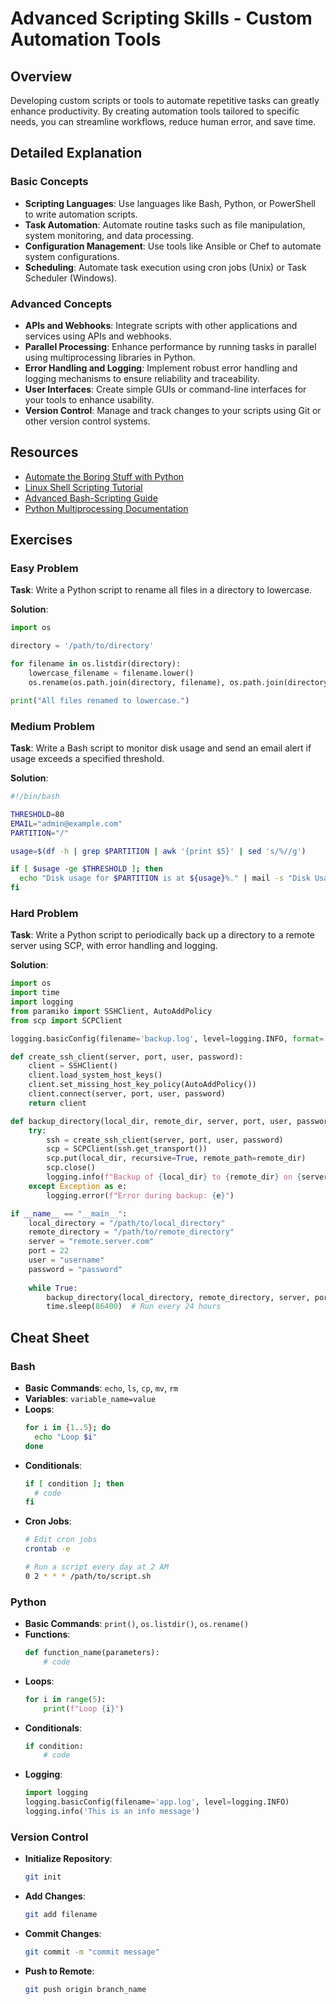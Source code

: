 # Advanced Scripting Skills - Custom Automation Tools

## Overview

Developing custom scripts or tools to automate repetitive tasks can greatly enhance productivity. By creating automation tools tailored to specific needs, you can streamline workflows, reduce human error, and save time.

## Detailed Explanation

### Basic Concepts

- **Scripting Languages**: Use languages like Bash, Python, or PowerShell to write automation scripts.
- **Task Automation**: Automate routine tasks such as file manipulation, system monitoring, and data processing.
- **Configuration Management**: Use tools like Ansible or Chef to automate system configurations.
- **Scheduling**: Automate task execution using cron jobs (Unix) or Task Scheduler (Windows).

### Advanced Concepts

- **APIs and Webhooks**: Integrate scripts with other applications and services using APIs and webhooks.
- **Parallel Processing**: Enhance performance by running tasks in parallel using multiprocessing libraries in Python.
- **Error Handling and Logging**: Implement robust error handling and logging mechanisms to ensure reliability and traceability.
- **User Interfaces**: Create simple GUIs or command-line interfaces for your tools to enhance usability.
- **Version Control**: Manage and track changes to your scripts using Git or other version control systems.

## Resources

- [Automate the Boring Stuff with Python](https://automatetheboringstuff.com/)
- [Linux Shell Scripting Tutorial](https://bash.cyberciti.biz/guide/Main_Page)
- [Advanced Bash-Scripting Guide](https://tldp.org/LDP/abs/html/)
- [Python Multiprocessing Documentation](https://docs.python.org/3/library/multiprocessing.html)

## Exercises

### Easy Problem

**Task**: Write a Python script to rename all files in a directory to lowercase.

**Solution**:
```python
import os

directory = '/path/to/directory'

for filename in os.listdir(directory):
    lowercase_filename = filename.lower()
    os.rename(os.path.join(directory, filename), os.path.join(directory, lowercase_filename))

print("All files renamed to lowercase.")
```

### Medium Problem

**Task**: Write a Bash script to monitor disk usage and send an email alert if usage exceeds a specified threshold.

**Solution**:
```bash
#!/bin/bash

THRESHOLD=80
EMAIL="admin@example.com"
PARTITION="/"

usage=$(df -h | grep $PARTITION | awk '{print $5}' | sed 's/%//g')

if [ $usage -ge $THRESHOLD ]; then
  echo "Disk usage for $PARTITION is at ${usage}%." | mail -s "Disk Usage Alert" $EMAIL
fi
```

### Hard Problem

**Task**: Write a Python script to periodically back up a directory to a remote server using SCP, with error handling and logging.

**Solution**:
```python
import os
import time
import logging
from paramiko import SSHClient, AutoAddPolicy
from scp import SCPClient

logging.basicConfig(filename='backup.log', level=logging.INFO, format='%(asctime)s - %(levelname)s - %(message)s')

def create_ssh_client(server, port, user, password):
    client = SSHClient()
    client.load_system_host_keys()
    client.set_missing_host_key_policy(AutoAddPolicy())
    client.connect(server, port, user, password)
    return client

def backup_directory(local_dir, remote_dir, server, port, user, password):
    try:
        ssh = create_ssh_client(server, port, user, password)
        scp = SCPClient(ssh.get_transport())
        scp.put(local_dir, recursive=True, remote_path=remote_dir)
        scp.close()
        logging.info(f"Backup of {local_dir} to {remote_dir} on {server} successful.")
    except Exception as e:
        logging.error(f"Error during backup: {e}")

if __name__ == "__main__":
    local_directory = "/path/to/local_directory"
    remote_directory = "/path/to/remote_directory"
    server = "remote.server.com"
    port = 22
    user = "username"
    password = "password"
    
    while True:
        backup_directory(local_directory, remote_directory, server, port, user, password)
        time.sleep(86400)  # Run every 24 hours
```

## Cheat Sheet

### Bash

- **Basic Commands**: `echo`, `ls`, `cp`, `mv`, `rm`
- **Variables**: `variable_name=value`
- **Loops**: 
  ```bash
  for i in {1..5}; do
    echo "Loop $i"
  done
  ```
- **Conditionals**:
  ```bash
  if [ condition ]; then
    # code
  fi
  ```
- **Cron Jobs**: 
  ```bash
  # Edit cron jobs
  crontab -e
  
  # Run a script every day at 2 AM
  0 2 * * * /path/to/script.sh
  ```

### Python

- **Basic Commands**: `print()`, `os.listdir()`, `os.rename()`
- **Functions**:
  ```python
  def function_name(parameters):
      # code
  ```
- **Loops**:
  ```python
  for i in range(5):
      print(f"Loop {i}")
  ```
- **Conditionals**:
  ```python
  if condition:
      # code
  ```
- **Logging**:
  ```python
  import logging
  logging.basicConfig(filename='app.log', level=logging.INFO)
  logging.info('This is an info message')
  ```

### Version Control

- **Initialize Repository**:
  ```bash
  git init
  ```
- **Add Changes**:
  ```bash
  git add filename
  ```
- **Commit Changes**:
  ```bash
  git commit -m "commit message"
  ```
- **Push to Remote**:
  ```bash
  git push origin branch_name
  ```
